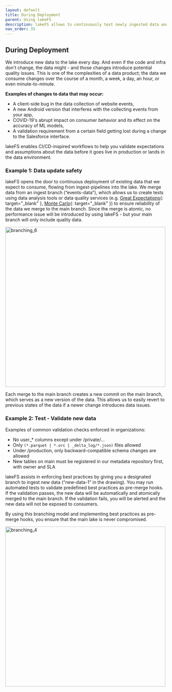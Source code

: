 ```yaml
---
layout: default
title: During Deployment
parent: Using lakeFS
description: lakeFS allows to continuously test newly ingested data and ensures that data quality requirements are met.
nav_order: 35
---
```


## During Deployment

We introduce new data to the lake every day. And even if the code and infra don't change, the data might - and those changes introduce potential quality issues. This is one of the complexities of a data product; the data we consume changes over the course of a month, a week, a day, an hour, or even minute-to-minute.

**Examples of changes to data that may occur:**
 - A client-side bug in the data collection of website events,
 - A new Android version that interferes with the collecting events from your app,
 - COVID-19's abrupt impact on consumer behavior and its effect on the accuracy of ML models,
 - A validation requirement from a certain field getting lost during a change to the Salesforce interface.

lakeFS enables CI/CD-inspired workflows to help you validate expectations and assumptions about the data before it goes live in production or lands in the data environment.

### Example 1: Data update safety

lakeFS opens the door to continuous deployment of existing data that we expect to consume, flowing from ingest-pipelines into the lake. We merge data from an ingest branch (“events-data”), which allows us to create tests using data analysis tools or data quality services (e.g. [Great Expectations](https://greatexpectations.io/){: target="_blank" }, [Monte Carlo](https://www.montecarlodata.com/){: target="_blank" }) to ensure reliability of the data we merge to the main branch. Since the merge is atomic, no performance issue will be introduced by using lakeFS - but your main branch will only include quality data. 

<img src="{{ site.baseurl }}/assets/img/branching_6.png" alt="branching_6" width="500px"/>

Each merge to the main branch creates a new commit on the main branch, which serves as a new version of the data. This allows us to easily revert to previous states of the data if a newer change introduces data issues.

### Example 2: Test - Validate new data

Examples of common validation checks enforced in organizations:  

 - No user_* columns except under /private/...
 - Only `(*.parquet | *.orc | _delta_log/*.json)` files allowed
 - Under /production, only backward-compatible schema changes are allowed
 - New tables on main must be registered in our metadata repository first, with owner and SLA

lakeFS assists in enforcing best practices by giving you a designated branch to ingest new data (“new-data-1” in the drawing). You may run automated tests to validate predefined best practices as pre-merge hooks. If the validation passes, the new data will be automatically and atomically merged to the main branch. If the validation fails, you will be alerted and the new data will not be exposed to consumers.

By using this branching model and implementing best practices as pre-merge hooks, you ensure that the main lake is never compromised.

<img src="{{ site.baseurl }}/assets/img/branching_4.png" alt="branching_4" width="500px"/>

